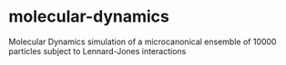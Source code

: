# molecular-dynamics
Molecular Dynamics simulation of a microcanonical ensemble of 10000 particles subject to Lennard-Jones interactions
